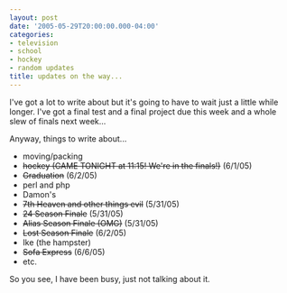 ```yaml
---
layout: post
date: '2005-05-29T20:00:00.000-04:00'
categories:
- television
- school
- hockey
- random updates
title: updates on the way...
---
```


I've got a lot to write about but it's going to have to wait just a little while longer. I've got a final test and a final project due this week and a whole slew of finals next week...

Anyway, things to write about...

* moving/packing
* <s>hockey (GAME TONIGHT at 11:15! We're in the finals!)</s> (6/1/05)
* <s>Graduation</s> (6/2/05)
* perl and php
* Damon's
* <s>7th Heaven and other things evil</s> (5/31/05)
* <s>24 Season Finale</s> (5/31/05)
* <s>Alias Season Finale (OMG)</s> (5/31/05)
* <s>Lost Season Finale</s> (6/2/05)
* Ike (the hampster)
* <s>Sofa Express</s> (6/6/05)
* etc.

So you see, I have been busy, just not talking about it.